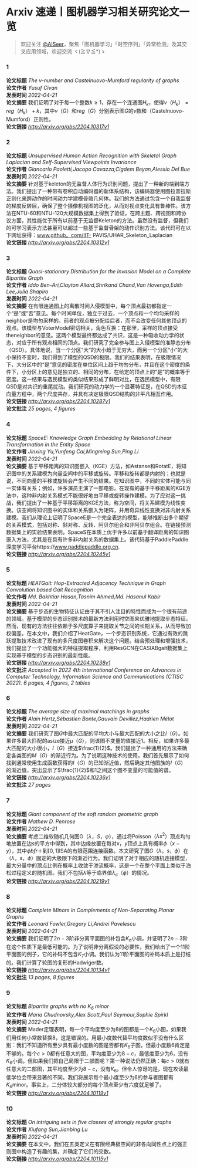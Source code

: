 
Arxiv 速递丨图机器学习相关研究论文一览
======================
  
> 欢迎关注 [@AISeer](https://www.zhihu.com/people/dreamhomes)，聚焦「图机器学习」「时空序列」「异常检测」及其交叉应用领域，欢迎交流 ヾ(≧∇≦*)ゝ
### 1
  
**论文标题** *The $v$-number and Castelnuovo-Mumford regularity of graphs*  
**论文作者** *Yusuf Civan*  
**发表时间** *2022-04-21*  
**论文摘要** 我们证明了对于每一个整数$k\geq1$，存在一个连通图$H_k$，使得$v（H_k）=reg（H_k）+k$，其中$v（G）$和$reg（G）$分别表示图$G$的$v$数和（Castelnuovo-Mumford）正则性。  
**论文链接** *http://arxiv.org/abs/2204.10317v1*
### 2
  
**论文标题** *Unsupervised Human Action Recognition with Skeletal Graph Laplacian and
  Self-Supervised Viewpoints Invariance*  
**论文作者** *Giancarlo Paoletti,Jacopo Cavazza,Cigdem Beyan,Alessio Del Bue*  
**发表时间** *2022-04-21*  
**论文摘要** 针对基于keleton的无监督人体行为识别问题，提出了一种新的端到端方法。我们提出了一种带有卷积自动编码器的新体系结构，该编码器使用图拉普拉斯正则化来跨动作的时间动力学建模骨骼几何体。我们的方法通过包含一个自我监督的梯度反转层，确保了整个摄像机视图的泛化，从而对视点变化具有鲁棒性。该方法在NTU-60和NTU-120大规模数据集上得到了验证，在跨主题、跨视图和跨协议方面，其性能优于所有以前基于无监督Keleton的方法。虽然没有监督，但我们的可学习表示方法甚至可以超过一些基于监督骨架的动作识别方法。该代码可在以下网址获得：www.github。com/IIT-
PAVIS/UHAR_Skeleton_Laplacian  
**论文链接** *http://arxiv.org/abs/2204.10312v1*
### 3
  
**论文标题** *Quasi-stationary Distribution for the Invasion Model on a Complete
  Bipartite Graph*  
**论文作者** *Iddo Ben-Ari,Clayton Allard,Shrikand Chand,Van Hovenga,Edith Lee,Julia Shapiro*  
**发表时间** *2022-04-21*  
**论文摘要** 在有限连通图上的离散时间入侵模型中，每个顶点最初都指定一个“是”或“否”意见。每个时间单位，独立于过去，一个顶点和一个均匀采样的neighbor是均匀采样的。前者的观点被分配给后者，而不会改变任何其他顶点的观点。该模型与VoterModel密切相关，角色互换：在那里，采样的顶点接受theneighbor的意见。这两个模型最终都达成了共识，这是一种吸收动力学的状态，对应于所有观点相同的顶点。我们研究了完全参与图上入侵模型的准静态分布（QSD）。具体地说，当一个分区“大”的大小趋于无穷大，而另一个分区“小”的大小保持不变时，我们得到了模型的QSD的极限。我们的结果表明，在极限情况下，大分区中的“是”意见的密度在单位区间上趋于均匀分布，并且在这个密度的条件下，小分区上的意见是独立的、相同的分布，在给定的顶点上的“是”的概率等于密度。这一结果与选民模型的类似结果形成了鲜明对比，在选民模型中，有限QSD是对共识的重尾扰动。我们研究的动力学的一个显著特征是，在QSD的本征向量方程中，两个尺度共存，并具有决定极限QSD结构的非平凡相互作用。  
**论文链接** *http://arxiv.org/abs/2204.10287v1*  
**论文批注** *25 pages, 4 figures*
### 4
  
**论文标题** *SpaceE: Knowledge Graph Embedding by Relational Linear Transformation in
  the Entity Space*  
**论文作者** *Jinxing Yu,Yunfeng Cai,Mingming Sun,Ping Li*  
**发表时间** *2022-04-21*  
**论文摘要** 基于平移距离的知识图嵌入（KGE）方法，如Astanse和RotatE，将知识图中的关系建模为向量空间中的平移或旋转。平移和旋转都是内射的；也就是说，不同向量的平移或旋转会产生不同的结果。在知识图中，不同的实体可能与同一实体有关系；例如，许多演员主演了一部电影。在现有的基于平移距离的KGE方法中，这种非内射关系模式不能很好地由平移或旋转操作建模。为了应对这一挑战，我们提出了一种基于平移距离的KGE方法，称为空间，将关系建模为线性变换。该空间将知识图中的实体和关系嵌入为矩阵，并用奇异线性变换对非内射关系建模。我们从理论上证明了SpaceE是一个完全表达的模型，能够推断出多个期望的关系模式，包括对称、斜对称、反转、阿贝尔组合和非阿贝尔组合。在链接预测数据集上的实验结果表明，SpaceS在本质上优于许多以前基于翻译距离的知识图嵌入方法，尤其是在具有许多非内射关系的数据集上。该代码基于PaddlePaddle深度学习平台https://www.paddlepaddle.org.cn.  
**论文链接** *http://arxiv.org/abs/2204.10245v1*
### 5
  
**论文标题** *HEATGait: Hop-Extracted Adjacency Technique in Graph Convolution based
  Gait Recognition*  
**论文作者** *Md. Bakhtiar Hasan,Tasnim Ahmed,Md. Hasanul Kabir*  
**发表时间** *2022-04-21*  
**论文摘要** 基于步态的生物特征认证由于其不引人注目的特性而成为一个很有前途的领域。基于模型的步态识别技术的最新方法利用时空图来优雅地提取步态特征。然而，现有的方法往往依赖于多尺度算子来提取关节之间的长期关系，从而导致加权偏差。在本文中，我们介绍了HeatGate，一个步态识别系统，它通过有效的跳跃提取技术改进了现有的多尺度图卷积来解决这个问题。结合预处理和增强技术，我们提出了一个功能强大的特征提取程序，利用ResGCN在CASIABgait数据集上实现基于模型的步态识别的最新性能。  
**论文链接** *http://arxiv.org/abs/2204.10238v1*  
**论文批注** *Accepted in 2022 4th International Conference on Advances in Computer
  Technology, Information Science and 
Communications (CTISC 2022). 6 pages, 4
  figures, 2 tables*
### 6
  
**论文标题** *The average size of maximal matchings in graphs*  
**论文作者** *Alain Hertz,Sébastien Bonte,Gauvain Devillez,Hadrien Mélot*  
**发表时间** *2022-04-21*  
**论文摘要** 我们研究了图$G$中最大匹配的平均大小与最大匹配的大小之比$I（G）$。如果许多最大匹配的asize接近$\mu（G）$，则该图不变量的值接近1。相反，如果许多最大匹配的大小很小，$I（G）$接近$\frac{1}{2}$。我们提出了一种通用的方法来确定各类图的$M（G）$的渐近行为。为了说明这种技术的使用，我们首先展示了如何找到通常使用生成函数获得的$I（G）$的已知渐近值，然后确定其他图族的$I（G）$的渐近值，突出显示了$\frac{1}{2}$和$1$之间这个图不变量的可能值的谱。  
**论文链接** *http://arxiv.org/abs/2204.10236v1*  
**论文批注** *27 pages*
### 7
  
**论文标题** *Giant component of the soft random geometric graph*  
**论文作者** *Mathew D. Penrose*  
**发表时间** *2022-04-21*  
**论文摘要** 考虑二维软随机几何图G$（λ，S，φ）$，通过将Poisson（$λs^2$）顶点均匀地放置在边$s$的平方中得到，其中边缘放置在每对$x，y$顶点上具有概率$\phi（x-y）$，其中$\phi{bfr}$＋到$[0,1]$ISA的有限范围连接函数。本文研究了图$G（\lambda，s，\phi）$在$（\lambda，s，\phi）$固定的大极限下的渐近行为。我们证明了对于相应的随机连接模型，最大分量中的顶点比例在概率上收敛于渗流概率，这是一个在整个平面上类似于泊松过程定义的随机图。我们不包括$\lambda$等于临界值$\lambda_c（\phi）$的情况。  
**论文链接** *http://arxiv.org/abs/2204.10219v1*
### 8
  
**论文标题** *Complete Minors in Complements of Non-Separating Planar Graphs*  
**论文作者** *Leonard Fowler,Gregory Li,Andrei Pavelescu*  
**发表时间** *2022-04-21*  
**论文摘要** 我们证明了$2n-3$阶非分离平面图的补包含$K_n$小调，并证明了$2n-3$阶在这个性质下是最低可能的。为了说明非分离假设的必要性，我们给出了一个11阶平面图的例子，它的补码不包含$K_7$小调。我们认为11阶平面图的补码本质上是打结的。我们计算了轮图的复形的Hadwiger数。  
**论文链接** *http://arxiv.org/abs/2204.10134v1*  
**论文批注** *13 pages, 8 figures*
### 9
  
**论文标题** *Bipartite graphs with no $K_6$ minor*  
**论文作者** *Maria Chudnovsky,Alex Scott,Paul Seymour,Sophie Spirkl*  
**发表时间** *2022-04-21*  
**论文摘要** Mader定理表明，每一个平均度至少为8的图都是一个$K_6$小图，如果我们用任何小常数替换8，这是错误的。用最小度数代替平均度数似乎没有什么区别：我们不知道所有至少具有最小度数的图是否都有$K_6$子图，但最小度数6肯定是不够的。每个$c>0$都有任意大的图，平均度至少为$8-c$，最低度至少为6，没有$K_6$小调。但如果我们把自己局限于二部图呢？第一种说法仍然正确：每$c>0$就有任意大的二部图，其平均度至少为$8-c$，没有$K_6$。但令人惊讶的是，现在攻读最低学位会带来显著的不同。我们将展示每个最小度至少为6的参与者图都有$K_6$minor。事实上，二分体较大部分的每个顶点至少有六度就足够了。  
**论文链接** *http://arxiv.org/abs/2204.10119v1*
### 10
  
**论文标题** *On intriguing sets in five classes of strongly regular graphs*  
**论文作者** *Xiufang Sun,Jianbing Lu*  
**发表时间** *2022-04-21*  
**论文摘要** 在本文中，我们在五类定义在有限经典极空间的非各向同性点上的强正则图中构造了有趣的集，并确定了它们的交数。  
**论文链接** *http://arxiv.org/abs/2204.10115v1*
